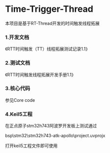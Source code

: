 # Time-Trigger-Thread
本项目是基于RT-Thread开发的时间触发线程拓展

### 1.开发文档

《RTT时间触发（TT）线程拓展测试记录1.1》

### 2.测试文档

《RTT时间触发线程拓展开发手册1.1》

### 3.核心代码

参见Core code

### 4.Keil5工程

在正点原子stm32h743阿波罗开发板上测试通过

bsp\stm32\stm32h743-atk-apollo\project.uvprojx

打开keil5工程文件即可使用
